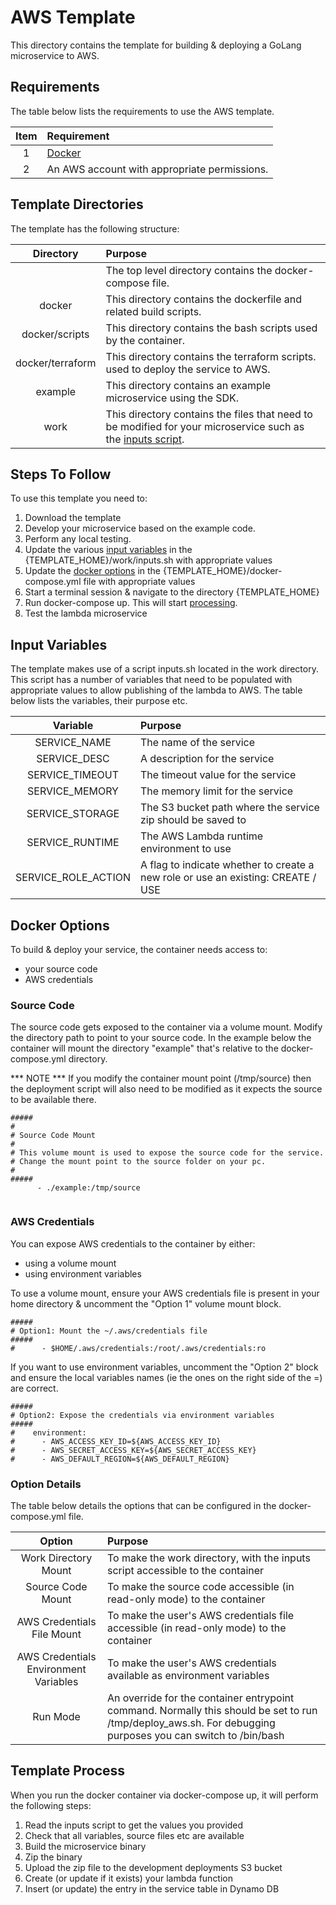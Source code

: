 # AWS Template

This directory contains the template for building & deploying a GoLang microservice to AWS.


## Requirements

The table below lists the requirements to use the AWS template.

| Item | Requirement |
| :---: | :--- |
| 1 | [Docker](https://www.docker.com/products/docker-desktop) |
| 2 | An AWS account with appropriate permissions. |


## Template Directories

The template has the following structure:

| Directory | Purpose |
|:--:|:--|
| | The top level directory contains the docker-compose file. |
| docker | This directory contains the dockerfile and related build scripts. |
| docker/scripts | This directory contains the bash scripts used by the container. |
| docker/terraform | This directory contains the terraform scripts. used to deploy the service to AWS. |
| example | This directory contains an example microservice using the SDK. |
| work | This directory contains the files that need to be modified for your microservice such as the [inputs script](#input-variables). |


## Steps To Follow

To use this template you need to:
1. Download the template
2. Develop your microservice based on the example code.
3. Perform any local testing.
4. Update the various [input variables](#input-variables) in the {TEMPLATE_HOME}/work/inputs.sh with appropriate values
5. Update the [docker options](#docker-options) in the {TEMPLATE_HOME}/docker-compose.yml file with appropriate values
5. Start a terminal session & navigate to the directory {TEMPLATE_HOME}
6. Run docker-compose up. This will start [processing](#template-process).
5. Test the lambda microservice


## Input Variables

The template makes use of a script inputs.sh located in the work directory. This script has a number of variables that need to be populated with appropriate values to allow publishing of the lambda to AWS. The table below lists the variables, their purpose etc.

| Variable | Purpose |
|:--:|:--|
| SERVICE_NAME | The name of the service |
| SERVICE_DESC | A description for the service |
| SERVICE_TIMEOUT | The timeout value for the service |
| SERVICE_MEMORY | The memory limit for the service |
| SERVICE_STORAGE | The S3 bucket path where the service zip should be saved to |
| SERVICE_RUNTIME | The AWS Lambda runtime environment to use |
| SERVICE_ROLE_ACTION | A flag to indicate whether to create a new role or use an existing: CREATE / USE |


## Docker Options

To build & deploy your service, the container needs access to:
* your source code
* AWS credentials


### Source Code

The source code gets exposed to the container via a volume mount. Modify the directory path to point to your source code.
In the example below the container will mount the directory "example" that's relative to the docker-compose.yml directory.

*** NOTE ***
If you modify the container mount point (/tmp/source) then the deployment script will also need to be modified as it expects the source to be available there.

```
#####
#
# Source Code Mount
#
# This volume mount is used to expose the source code for the service.
# Change the mount point to the source folder on your pc.
#
#####
      - ./example:/tmp/source
      
```


### AWS Credentials

You can expose AWS credentials to the container by either:
* using a volume mount
* using environment variables

To use a volume mount, ensure your AWS credentials file is present in your home directory & uncomment the "Option 1" volume mount block.

```
#####
# Option1: Mount the ~/.aws/credentials file 
#####
#      - $HOME/.aws/credentials:/root/.aws/credentials:ro

```

If you want to use environment variables, uncomment the "Option 2" block and ensure the local variables names (ie the ones on the right side of the =) are correct.

```
#####
# Option2: Expose the credentials via environment variables
#####
#    environment:
#      - AWS_ACCESS_KEY_ID=${AWS_ACCESS_KEY_ID}
#      - AWS_SECRET_ACCESS_KEY=${AWS_SECRET_ACCESS_KEY}
#      - AWS_DEFAULT_REGION=${AWS_DEFAULT_REGION}
```


### Option Details

The table below details the options that can be configured in the docker-compose.yml file.

| Option | Purpose | 
|:--:|:--|
| Work Directory Mount | To make the work directory, with the inputs script accessible to the container |
| Source Code Mount | To make the source code accessible (in read-only mode) to the container |
| AWS Credentials File Mount | To make the user's AWS credentials file accessible (in read-only mode) to the container |
| AWS Credentials Environment Variables | To make the user's AWS credentials available as environment variables |
| Run Mode | An override for the container entrypoint command. Normally this should be set to run /tmp/deploy_aws.sh. For debugging purposes you can switch to /bin/bash |


## Template Process

When you run the docker container via docker-compose up, it will perform the following steps:
1. Read the inputs script to get the values you provided
2. Check that all variables, source files etc are available
3. Build the microservice binary 
4. Zip the binary
5. Upload the zip file to the development deployments S3 bucket
6. Create (or update if it exists) your lambda function
7. Insert (or update) the entry in the service table in Dynamo DB
